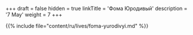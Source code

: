 +++
draft = false
hidden = true
linkTitle = 'Фома Юродивый'
description = '7 May'
weight = 7
+++

{{% include file="content/ru/lives/foma-yurodivyi.md" %}}
